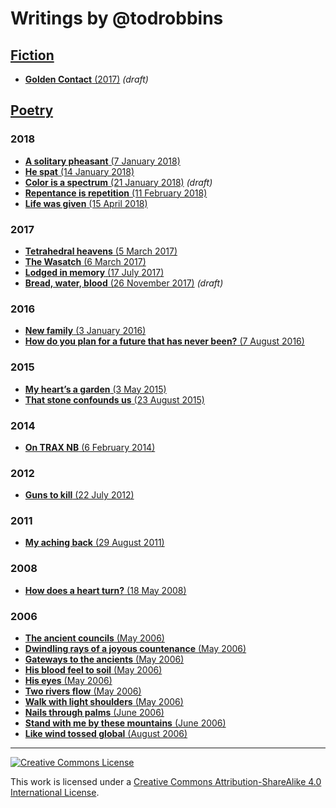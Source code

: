 # Writings by @todrobbins

## [Fiction](fiction)
- [__Golden Contact__ (2017)](https://rawgit.com/todrobbins/writings/master/fiction/golden-contact.html) _(draft)_

## [Poetry](poetry)

### 2018
- [__A solitary pheasant__ (7 January 2018)](poetry/2018-01-07_a-solitary-pheasant.md)
- [__He spat__ (14 January 2018)](poetry/2018-01-14_he-spat.md)
- [__Color is a spectrum__ (21 January 2018)](poetry/2018-01-21_color-is-a-spectrum.md) _(draft)_
- [__Repentance is repetition__ (11 February 2018)](poetry/2018-02-11_repentance-is-repetition.md)
- [__Life was given__ (15 April 2018)](poetry/2018-04-15_life-was-given.md)

### 2017
- [__Tetrahedral heavens__ (5 March 2017)](poetry/2017-03-05_tetrahedral-heavens.md)
- [__The Wasatch__ (6 March 2017)](poetry/2017-03-06_the-wasatch.md)
- [__Lodged in memory__ (17 July 2017)](poetry/2017-07-16_lodged-in-memory.md)
- [__Bread, water, blood__ (26 November 2017)](poetry/2017-11-26_bread-water-blood.md) _(draft)_

### 2016
- [__New family__ (3 January 2016)](poetry/2016-01-03_new-family.md)
- [__How do you plan for a future that has never been?__ (7 August 2016)](poetry/2016-08-07_how-do-you-plan.md)

### 2015
- [__My heart’s a garden__ (3 May 2015)](poetry/2015-05-03_my-hearts-a-garden.md)
- [__That stone confounds us__ (23 August 2015)](poetry/2015-08-23_that-stone-confounds-us.md)

### 2014
- [__On TRAX NB__ (6 February 2014)](poetry/2014-02-06_on-trax-nb.md)

### 2012
- [__Guns to kill__ (22 July 2012)](poetry/2012-07-22_guns-to-kill.md)

### 2011
- [__My aching back__ (29 August 2011)](poetry/2011-08-29_my-aching-back.md)

### 2008
- [__How does a heart turn?__ (18 May 2008)](poetry/2008-05-18_how-does-a-heart-turn.md)

### 2006
- [__The ancient councils__ (May 2006)](poetry/2006-05_the-ancient-councils.md)
- [__Dwindling rays of a joyous countenance__ (May 2006)](poetry/2006-05_dwindling-rays.md)
- [__Gateways to the ancients__ (May 2006)](poetry/2006-05_gateways-to-the-ancients.md)
- [__His blood feel to soil__ (May 2006)](poetry/2006-05_his-blood-fell-to-soil.md)
- [__His eyes__ (May 2006)](poetry/2006-05_his-eyes.md)
- [__Two rivers flow__ (May 2006)](poetry/2006-05_two-rivers-flow.md)
- [__Walk with light shoulders__ (May 2006)](poetry/2006-05_walk-with-light-shoulders.md)
- [__Nails through palms__ (June 2006)](poetry/2006-06_nails-through-palms.md)
- [__Stand with me by these mountains__ (June 2006)](poetry/2006-06_stand-with-me.md)
- [__Like wind tossed global__ (August 2006)](poetry/2006-08_like-wind-tossed-global.md)


---

<a rel="license" href="http://creativecommons.org/licenses/by-sa/4.0/">
<img alt="Creative Commons License" style="border-width:0" src="https://i.creativecommons.org/l/by-sa/4.0/88x31.png" /></a><br />

This work is licensed under a <a rel="license" href="http://creativecommons.org/licenses/by-sa/4.0/">Creative Commons Attribution-ShareAlike 4.0 International License</a>.